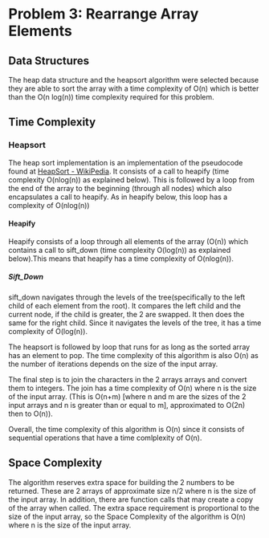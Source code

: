 # Problem 3: Rearrange Array Elements

## Data Structures

The heap data structure and the heapsort algorithm were selected because they are able to sort the array with a time complexity of O(n) which is better than the O(n log(n)) time complexity required for this problem.

## Time Complexity

### Heapsort
The heap sort implementation is an implementation of the pseudocode found at [HeapSort - WikiPedia](https://en.wikipedia.org/wiki/Heapsort). It consists of a call to heapify (time complexity O(nlog(n)) as explained below). This is followed by a loop from the end of the array to the beginning (through all nodes) which also encapsulates a call to heapify. As in heapify below, this loop has a complexity of O(nlog(n))

#### Heapify

 Heapify consists of a loop through all elements of the array (O(n)) which contains a call to sift_down (time complexity O(log(n)) as explained below).This means that heapify has a time complexity of O(nlog(n)).
 
##### Sift_Down
sift_down navigates through the levels of the tree(specifically to the left child of each element from the root). It compares the left child and the current node, if the child is greater, the 2 are swapped. It then does the same for the right child. Since it navigates the levels of the tree, it has a time complexity of O(log(n)).

The heapsort is followed by loop that runs for as long as the sorted array has an element to pop. The time complexity of this algorithm is also O(n) as the number of iterations depends on the size of the input array.

The final step is to join the characters in the 2 arrays arrays and convert them to integers. The join has a time complexity of O(n) where n is the size of the input array. (This is O(n+m) [where n and m are the sizes of the 2 input arrays and n is greater than or equal to m], approximated to O(2n) then to O(n)).

Overall, the time complexity of this algorithm is O(n) since it consists of sequential operations that have a time comlplexity of O(n).

## Space Complexity

The algorithm reserves extra space for building the 2 numbers to be returned. These are 2 arrays of approximate size n/2 where n is the size of the input array. In addition, there are function calls that may create a copy of the array when called. The extra space requirement is proportional to the size of the input array, so the Space Complexity of the algorithm is O(n) where n is the size of the input array.
